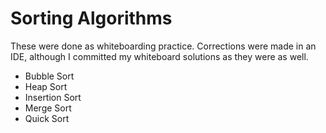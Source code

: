 # Sorting Algorithms

These were done as whiteboarding practice. Corrections were made in an IDE, although I committed my whiteboard solutions as they were as well.

* Bubble Sort
* Heap Sort
* Insertion Sort
* Merge Sort
* Quick Sort